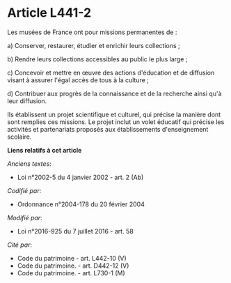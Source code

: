 # Article L441-2

Les musées de France ont pour missions permanentes de :

a) Conserver, restaurer, étudier et enrichir leurs collections ;

b) Rendre leurs collections accessibles au public le plus large ;

c) Concevoir et mettre en œuvre des actions d'éducation et de diffusion visant à assurer l'égal accès de tous à la culture ;

d) Contribuer aux progrès de la connaissance et de la recherche ainsi qu'à leur diffusion.

Ils établissent un projet scientifique et culturel, qui précise la manière dont sont remplies ces missions. Le projet inclut
un volet éducatif qui précise les activités et partenariats proposés aux établissements d'enseignement scolaire.

**Liens relatifs à cet article**

_Anciens textes_:

  - Loi n°2002-5 du 4 janvier 2002 - art. 2 (Ab)

_Codifié par_:

  - Ordonnance n°2004-178 du 20 février 2004

_Modifié par_:

  - Loi n°2016-925 du 7 juillet 2016 - art. 58

_Cité par_:

  - Code du patrimoine - art. L442-10 (V)
  - Code du patrimoine. - art. D442-12 (V)
  - Code du patrimoine. - art. L730-1 (M)
